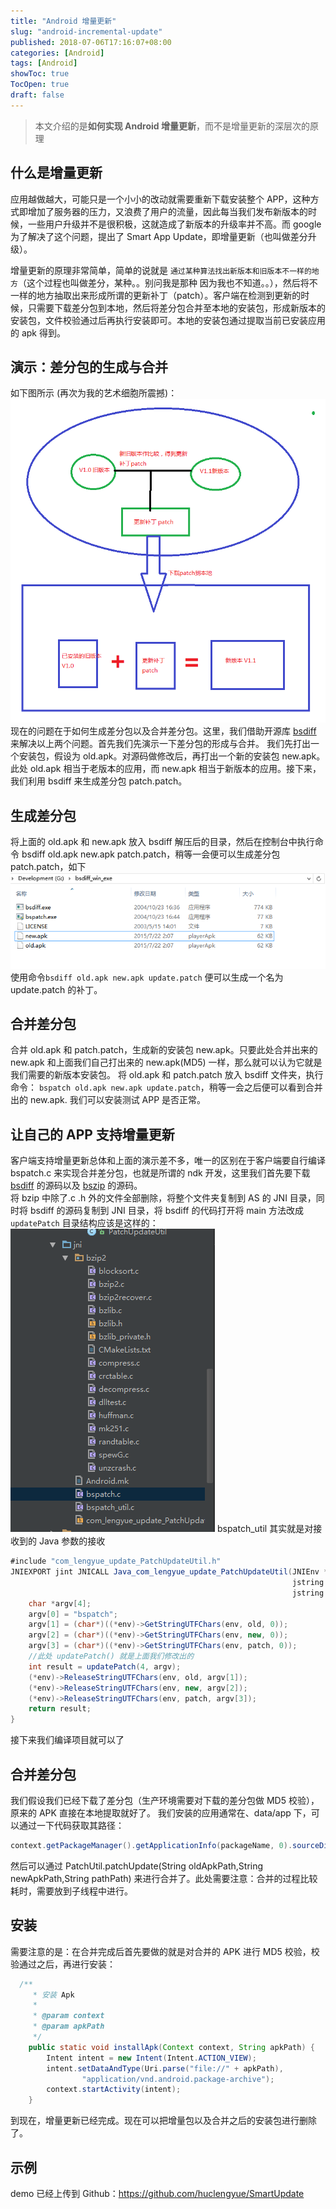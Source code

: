 ```yaml
---
title: "Android 增量更新"
slug: "android-incremental-update"
published: 2018-07-06T17:16:07+08:00
categories: [Android]
tags: [Android]
showToc: true
TocOpen: true
draft: false
---
```

>本文介绍的是**如何实现 Android 增量更新**，而不是增量更新的深层次的原理
## 什么是增量更新
应用越做越大，可能只是一个小小的改动就需要重新下载安装整个 APP，这种方式即增加了服务器的压力，又浪费了用户的流量，因此每当我们发布新版本的时候，一些用户升级并不是很积极，这就造成了新版本的升级率并不高。而 google 为了解决了这个问题，提出了 Smart App Update，即增量更新（也叫做差分升级）。
<!--more-->
增量更新的原理非常简单，简单的说就是 `通过某种算法找出新版本和旧版本不一样的地方`（这个过程也叫做差分，某种。。别问我是那种 因为我也不知道。。），然后将不一样的地方抽取出来形成所谓的更新补丁（patch）。客户端在检测到更新的时候，只需要下载差分包到本地，然后将差分包合并至本地的安装包，形成新版本的安装包，文件校验通过后再执行安装即可。本地的安装包通过提取当前已安装应用的 apk 得到。
## 演示：差分包的生成与合并
如下图所示 (再次为我的艺术细胞所震撼)： 
![](https://raw.githubusercontent.com/appdev/gallery/refs/heads/main/img/blog/blog/16467268262225147c03fcd52bd67c5bad0970062c.png)
现在的问题在于如何生成差分包以及合并差分包。这里，我们借助开源库 [bsdiff](http://www.daemonology.net/bsdiff/) 来解决以上两个问题。首先我们先演示一下差分包的形成与合并。
我们先打出一个安装包，假设为 old.apk。对源码做修改后，再打出一个新的安装包 new.apk。此处 old.apk 相当于老版本的应用，而 new.apk 相当于新版本的应用。接下来，我们利用 bsdiff 来生成差分包 patch.patch。
## 生成差分包
将上面的 old.apk 和 new.apk 放入 bsdiff 解压后的目录，然后在控制台中执行命令 bsdiff old.apk new.apk patch.patch，稍等一会便可以生成差分包 patch.patch，如下
![](https://raw.githubusercontent.com/appdev/gallery/refs/heads/main/img/blog/blog/164672682662259222caf19fa1d4cd9c4c9f039277.png)
使用命令`bsdiff old.apk new.apk update.patch` 便可以生成一个名为 update.patch 的补丁。
## 合并差分包
合并 old.apk 和 patch.patch，生成新的安装包 new.apk。只要此处合并出来的 new.apk 和上面我们自己打出来的 new.apk(MD5) 一样，那么就可以认为它就是我们需要的新版本安装包。
将 old.apk 和 patch.patch 放入 bsdiff 文件夹，执行命令：
`bspatch old.apk new.apk update.patch`，稍等一会之后便可以看到合并出的 new.apk.
我们可以安装测试 APP 是否正常。
## 让自己的 APP 支持增量更新
客户端支持增量更新总体和上面的演示差不多，唯一的区别在于客户端要自行编译 bspatch.c 来实现合并差分包，也就是所谓的 ndk 开发，这里我们首先要下载 [bsdiff](http://www.daemonology.net/bsdiff/) 的源码以及 [bszip](http://www.bzip.org/downloads.html) 的源码。  
将 bzip 中除了.c .h 外的文件全部删除，将整个文件夹复制到 AS 的 JNI 目录，同时将 bsdiff 的源码复制到 JNI 目录，将 bsdiff 的代码打开将 main 方法改成 `updatePatch`
目录结构应该是这样的：
![](https://raw.githubusercontent.com/appdev/gallery/refs/heads/main/img/blog/blog/164672682718227b2742aa5b03de5f4366f44c4f38.png)
bspatch_util 其实就是对接收到的 Java 参数的接收
```java
#include "com_lengyue_update_PatchUpdateUtil.h"
JNIEXPORT jint JNICALL Java_com_lengyue_update_PatchUpdateUtil(JNIEnv *env, jclass jclass1,
                                                               jstring old, jstring new,
                                                               jstring patch){
    char *argv[4];
    argv[0] = "bspatch";
    argv[1] = (char*)((*env)->GetStringUTFChars(env, old, 0));
    argv[2] = (char*)((*env)->GetStringUTFChars(env, new, 0));
    argv[3] = (char*)((*env)->GetStringUTFChars(env, patch, 0));
    //此处 updatePatch() 就是上面我们修改出的
    int result = updatePatch(4, argv);
    (*env)->ReleaseStringUTFChars(env, old, argv[1]);
    (*env)->ReleaseStringUTFChars(env, new, argv[2]);
    (*env)->ReleaseStringUTFChars(env, patch, argv[3]);
    return result;
}
```
接下来我们编译项目就可以了
## 合并差分包
我们假设我们已经下载了差分包（生产环境需要对下载的差分包做 MD5 校验），原来的 APK 直接在本地提取就好了。
我们安装的应用通常在、data/app 下，可以通过一下代码获取其路径：
```java
context.getPackageManager().getApplicationInfo(packageName, 0).sourceDir 
```
然后可以通过 PatchUtil.patchUpdate(String oldApkPath,String newApkPath,String pathPath) 来进行合并了。此处需要注意：合并的过程比较耗时，需要放到子线程中进行。
## 安装
需要注意的是：在合并完成后首先要做的就是对合并的 APK 进行 MD5 校验，校验通过之后，再进行安装：
```java
  /**
     * 安装 Apk
     *
     * @param context
     * @param apkPath
     */
    public static void installApk(Context context, String apkPath) {
        Intent intent = new Intent(Intent.ACTION_VIEW);
        intent.setDataAndType(Uri.parse("file://" + apkPath),
                "application/vnd.android.package-archive");
        context.startActivity(intent);
    }
```
到现在，增量更新已经完成。现在可以把增量包以及合并之后的安装包进行删除了。
## 示例
demo 已经上传到 Github：https://github.com/huclengyue/SmartUpdate

